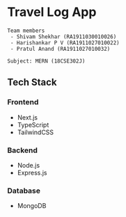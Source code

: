 # Travel Log App

```
Team members
 - Shivam Shekhar (RA1911030010026)
 - Harishankar P V (RA1911027010022)
 - Pratul Anand (RA1911027010032)

Subject: MERN (18CSE302J)
```

## Tech Stack

### Frontend

- Next.js
- TypeScript
- TailwindCSS

### Backend

- Node.js
- Express.js

### Database

- MongoDB
